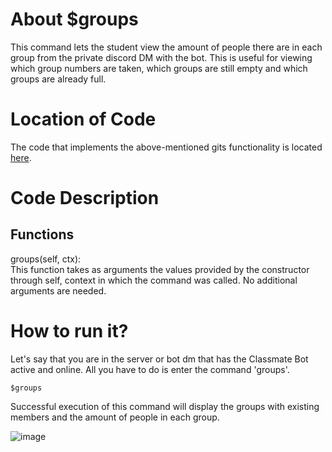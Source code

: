 # About $groups
This command lets the student view the amount of people there are in each group from the private discord DM with the bot. This is useful for viewing which group numbers are taken, which groups are still empty and which groups are already full.

# Location of Code
The code that implements the above-mentioned gits functionality is located [here](https://github.com/maddaicita/ClassMateBot-1.1/blob/main/cogs/groups.py).

# Code Description
## Functions
groups(self, ctx): <br>
This function takes as arguments the values provided by the constructor through self, context in which the command was called. No additional arguments are needed.

# How to run it?
Let's say that you are in the server or bot dm that has the Classmate Bot active and online. All you have to do is 
enter the command 'groups'.
```
$groups
```
Successful execution of this command will display the groups with existing members and the amount of people in each group.

![image](https://user-images.githubusercontent.com/32313919/140244316-7fac7ce4-32a7-444d-b8cf-b3b8b2d2dea1.png)